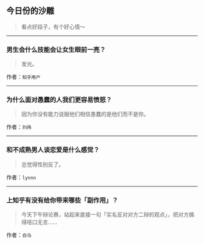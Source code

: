 ## 今日份的沙雕

> 看点好段子，有个好心情～


 
---

### 男生会什么技能会让女生眼前一亮？

> 发光。


作者：`知乎用户`

---

### 为什么面对愚蠢的人我们更容易愤怒？

> 因为你没有能力说服他们相信愚蠢的是他们而不是你。


作者：`刘冉`

---

### 和不成熟男人谈恋爱是什么感觉？

> 总觉得性别反了。


作者：`lynnn`

---

### 上知乎有没有给你带来哪些「副作用」？

> 今天下午辩论赛，站起来直接一句「实名反对对方二辩的观点」，把对方搞得哑口无言……


作者：`白马`